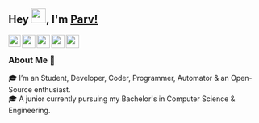 ## Hey <img src="https://github.com/TheDudeThatCode/TheDudeThatCode/blob/master/Assets/Hi.gif" width="29px">, I'm [Parv!](https://github.com/parvsharmaa) 

<a href="https://www.linkedin.com/in/parv-sharma-58b01b191/">
  <img align="left" width="24px" src="https://cdn.jsdelivr.net/npm/simple-icons@v3/icons/linkedin.svg"  />
</a>
<a href="https://dev.to/parvsharmaa">
  <img align="left" width="26px" src="https://cdn.jsdelivr.net/npm/simple-icons@v3/icons/dev-dot-to.svg" />
</a>
<a href="mailto:parv31oct@gmail.com">
  <img align="left" width="26px" src="https://cdn.jsdelivr.net/npm/simple-icons@v3/icons/gmail.svg" />
</a>
<a href="https://www.facebook.com/parv.sharma.55555/">
  <img align="left" width="26px" src="https://cdn.jsdelivr.net/npm/simple-icons@v3/icons/facebook.svg" />
</a>
<a href="https://www.instagram.com/parvsharma._/">
  <img align="left" width="26px" src="https://cdn.jsdelivr.net/npm/simple-icons@v3/icons/instagram.svg" />
</a>

<br />

### About Me 🚀
🎓 I’m an Student, Developer, Coder, Programmer, Automator & an Open-Source enthusiast.</br>
🎓 A junior currently pursuing my Bachelor's in Computer Science & Engineering.</br>

